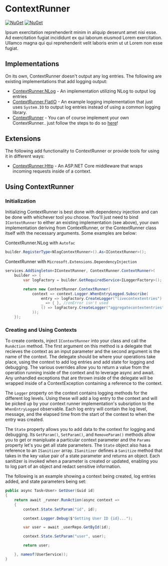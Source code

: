 # ContextRunner

[![NuGet](https://img.shields.io/nuget/dt/contextrunner.svg)](https://www.nuget.org/packages/contextrunner) 
[![NuGet](https://img.shields.io/nuget/vpre/contextrunner.svg)](https://www.nuget.org/packages/contextrunner)

Ipsum exercitation reprehenderit minim in aliquip deserunt amet nisi esse. Ad exercitation fugiat incididunt ex qui laborum eiusmod Lorem exercitation. Ullamco magna qui qui reprehenderit velit laboris enim ut ut Lorem non esse fugiat.

## Implementations
On its own, ContextRunner doesn't output any log entries. The following are existing implementations that add logging output:

* [ContextRunner.NLog](https://github.com/matholum/contextRunner/ContextRunner.NLog) - An implementation utilizing NLog to output log entries
* [ContextRunner.FlatIO](https://github.com/matholum/contextRunner/ContextRunner.FlatIO) - An example logging implementation that just uses `System.IO` to output log entries instead of using a common logging library.
* [ContextRunner](https://github.com/matholum/contextRunner/ContextRunner) - You can of course implement your own ContextRunner.. just follow the steps to do so [here](/ContextRunner)!

## Extensions
The following add functionality to ContextRunner or provide tools for using it in different ways:

* [ContextRunner.Http](https://github.com/matholum/contextRunner/ContextRunner.Http) - An ASP.NET Core middleware that wraps incoming requests inside of a context.

## Using ContextRunner

### Initialization
Initializing ContextRunner is best done with dependency injection and can be done with whichever tool you choose. You'll just need to bind `IContextRunner` to either an existing implementation (see above), your own implementation deriving from ContextRunner, or the ContextRunner class itself with the necessary arguments. Some examples are below:

ContextRunner.NLog with `Autofac`
```c#
builder.RegisterType<NlogContextRunner>().As<IContextRunner>();
```

ContextRunner with `Microsoft.Extensions.DependencyInjection`
```c#
services.AddSingleton<IContextRunner, ContextRunner.ContextRunner>(
    builder => {
        var logFactory = builder.GetRequiredService<ILoggerFactory>();

        return new ContextRunner.ContextRunner(
            context => context.Logger.WhenEntryLogged.Subscribe(
                entry => logFactory.CreateLogger("livecontextentries").Log(entry.LogLevel, entry.Message),
                _ => { }, //onError isn't used
                () => logFactory.CreateLogger("aggregatecontextentries").Log(LogLevel.Information, $"Context '{context.ContextName}' has finished!")
            ));
    });
```

### Creating and Using Contexts
To create contexts, inject `IContextRunner` into your class and call the `RunAction` method. The first argument on this method is a delegate that recieves the context as an input parameter and the second argument is the name of the context. The delegate should be where your operations take place, using the context to add log entries and add state for logging and debugging. The various overrides allow you to return a value from the operation running inside of the context and to leverage async and await. Any unhandled exceptions that are thrown inside of the delegate will be wrapped inside of a ContextException containing a reference to the context.

The `Logger` property on the context contains logging methods for the different log levels. Using these will add a log entry to the context and will be picked up by your context runner implementation's subsription to the `WhenEntryLogged` observable. Each log entry will contain the log level, message, and the elapsed time from the start of the context to when the entry was created.

The `State` property allows you to add data to the context for logging and debugging. Its `GetParam()`, `SetParam()`, and `RemoveParam()` methods allow you to get or manipluate a particular context parameter and the `Params` property let's you get all state parameters. The `State` object also has a reference to an `ISanitizer` array. `ISanitizer` defines a `Sanitize` method that takes in the key value pair of a state parameter and returns an object. Each sanitizer is invoked when a parameter is created or updated, enabling you to log part of an object and redact sensitive information.

The following is an example showing a context being created, log entries added, and state parameters being set:

```c#
public async Task<User> GetUser(Guid id)
{
    return await _runner.RunAction(async context =>
    {
        context.State.SetParam("id", id);

        context.Logger.Debug($"Getting User ID {id}...");

        var user = await _userRepo.GetById(id);

        context.State.SetParam("user", user);

        return user;

    }, nameof(UserService));
}
```